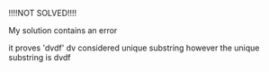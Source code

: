 !!!!NOT SOLVED!!!!


My solution contains an error

it proves 'dvdf' dv considered unique substring however the unique substring is dvdf 
